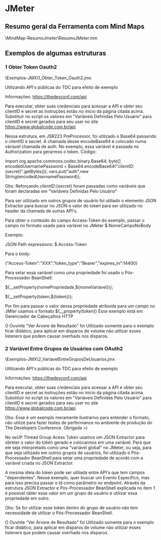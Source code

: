 # JMeter

## Resumo geral da Ferramenta com Mind Maps

\MindMap-ResumoJmeter\ResumoJMeter.mm

## Exemplos de algumas estruturas

### 1 Obter Token Oauth2

\Exemplos-JMX\1_Obter_Token_Oauth2.jmx

Utilizando API's públicas do TDC para efeito de exemplo 

Informações: https://thedevconf.com/api

Para executar, obter suas credenciais para acessar a API e obter seu clientID e secret as instruções estão no início da página citada acima.
Substituir no script os valores em "Variáveis Definidas Pelo Usuário" para clientID e secret gerados para seu user no site https://www.globalcode.com.br/api

Nessa estrutura, em JSR223 PreProcessor, foi utilizado o Base64 passando o clientID e secret. A chamada desse encodeBase64 é colocado numa váriavel chamada de auth. No exemplo, essa variável é passada no Authorization para gerarmos o token.
Código:

import org.apache.commons.codec.binary.Base64;
byte[] encodedUsernamePassword = Base64.encodeBase64("${clientID}:${secret}".getBytes());
vars.put("auth",new String(encodedUsernamePassword));

Obs: Reforçando ${clientID}:${secret} foram passadas como variáveis que foram declaradas em "Variáveis Definidas Pelo Usuário"

Para ser utilizado em outros grupos de usuário foi utiliado o elemento JSON Extractor para buscar no JSON o valor do token para ser utilizado no header da chamada de outras API's.

Para obter o conteúdo do campo Access-Token do exemplo, passar o campo no formato usado para variável no JMeter $.NomeCampoNoBody

Exemplo:

JSON Path expressions: $.Access-Token

Para o body:

{"Access-Token":"XXX","token_type":"Bearer","expires_in":14400}

Para setar essa variável como uma propriedade foi usado o Pós-Processador BeanShell:

${__setProperty(nomePropriedade,${nomeVariavel})};

${__setProperty(token,${token})};

Por fim para passar o valor dessa propriedade atribuida para um campo no JMter usamos o formato   ${__property(token)}
Esse exemplo está em Gerenciador de Cabeçalhos HTTP

O Ouvinte "Ver Árvore de Resultado" foi Uitlizado somente para o exemplo ficar didático, para aplicar em disparos de volume não utilizar esses listeners que podem causar overhads nos disparos.

### 2 Variável Entre Grupos de Usuários com OAuth2

\Exemplos-JMX\2_VariavelEntreGruposDeUsuarios.jmx

Utilizando API's públicas do TDC para efeito de exemplo 

Informações: https://thedevconf.com/api

Para executar, obter suas credenciais para acessar a API e obter seu clientID e secret as instruções estão no início da página citada acima.
Substituir no script os valores em "Variáveis Definidas Pelo Usuário" para clientID e secret gerados para seu user no site https://www.globalcode.com.br/api

Obs: Esse é um exemplo meramente ilustrarivo para entender o formato, não utilize para fazer testes de performance no ambiente de produção do The Developers Conference.
Obrigada =)

No seUP Thread Group Acess Token usamos um JSON Extractor para obreter o valor do token gerado e colocarmos em uma variável.
Para que ele seja interpretado como uma "variável global" no JMeter, ou seja, para que seja utilizado em outros grupos de usuários, foi utilizado o Pós-Processador BeanShell para setar uma propriedade de acordo com a variável criada no JSON Extractor.

A mesma ideia do token pode ser utiliada entre API's que tem campos "dependentes".
Nesse exemplo, quer buscar um Evento Específico, mas para isso precisa passar o Id como parâmetro no endpoint.
Através da estrutura JSON Extractor e Pós-Processador BeanShell explicada no item 1 é possível obter esse valor em um grupo de usuário e utilizar essa propriedade em outro.

Obs: Se for utilizar esse token dentro do grupo de usuário não tem necessidade de utilizar o Pós-Processador BeanShell.

O Ouvinte "Ver Árvore de Resultado" foi Uitlizado somente para o exemplo ficar didático, para aplicar em disparos de volume não utilizar esses listeners que podem causar overhads nos disparos.

